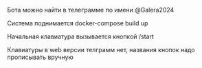 Бота можно найти в телеграмме по имени @Galera2024

Система поднимается docker-compose build up

Начальная клавиатура вызывается кнопкой /start

Клавиатуры в web версии телграмм нет, названия кнопок надо прописывать вручную
